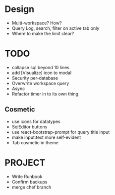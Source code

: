 # Design
* Multi-workspace? How?
* Query Log, search, filter on active tab only
* Where to make the limit clear?

# TODO
* collapse sql beyond 10 lines
* add [Visualize] icon to modal
* Security per-database
* Overwrite workspace query
* Async
* Refactor timer in to its own thing


## Cosmetic
* use icons for datatypes
* SqlEditor buttons
* use react-bootstrap-prompt for query title input
* make input:text more self-evident
* Tab cosmetic in theme

# PROJECT
* Write Runbook
* Confirm backups
* merge chef branch
